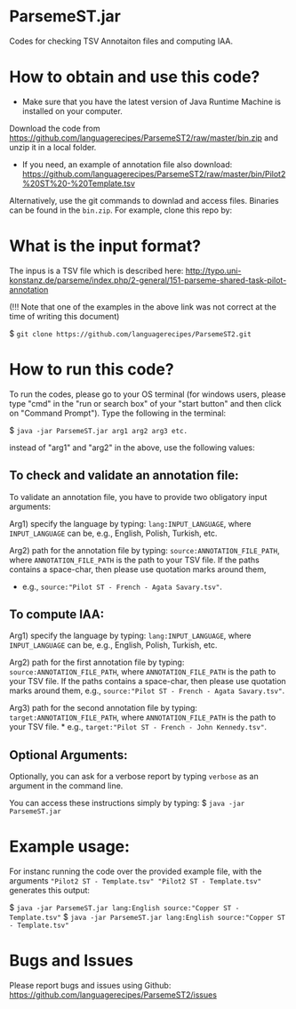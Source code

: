 # ParsemeST.jar
Codes for checking TSV Annotaiton files and computing IAA. 


# How to obtain and use this code? 
* Make sure that you have the latest version of Java Runtime Machine is installed on your computer.  

Download the code from https://github.com/languagerecipes/ParsemeST2/raw/master/bin.zip and unzip it in a local folder.
 * If you need, an example of annotation file also download: https://github.com/languagerecipes/ParsemeST2/raw/master/bin/Pilot2%20ST%20-%20Template.tsv 

Alternatively, use the git commands to downlad and access files. Binaries can be found in the `bin.zip`. For example, clone this repo by:

# What is the input format? 
The inpus is a TSV file which is described here:
http://typo.uni-konstanz.de/parseme/index.php/2-general/151-parseme-shared-task-pilot-annotation

(!!! Note that one of the examples in the above link was not correct at the time of writing this document)



$ ```git clone https://github.com/languagerecipes/ParsemeST2.git```

# How to run this code? 
To run the codes, please go to your OS terminal (for windows users, please type "cmd" in the "run or search box" of your "start button" and then click on "Command Prompt"). Type the following in the terminal:

$ ```java -jar ParsemeST.jar arg1 arg2 arg3 etc.```

instead of "arg1" and "arg2" in the above, use the following values:

## To check and validate an annotation file: 
To validate an annotation file, you have to provide two obligatory input arguments:

 Arg1) specify the language by typing: ```lang:INPUT_LANGUAGE```, where ```INPUT_LANGUAGE``` can be, e.g., English, Polish, Turkish, etc.
 
 Arg2) path for the annotation file by typing: ```source:ANNOTATION_FILE_PATH```, where ```ANNOTATION_FILE_PATH``` is the path to your TSV file. If the paths contains a space-char, then please use quotation marks around them,
 * e.g., ```source:"Pilot ST - French - Agata Savary.tsv"```.

## To compute IAA: 

 Arg1) specify the language by typing: ```lang:INPUT_LANGUAGE```, where ```INPUT_LANGUAGE``` can be, e.g., English, Polish, Turkish, etc.
 
 Arg2) path for the first annotation file by typing: ```source:ANNOTATION_FILE_PATH```, where ```ANNOTATION_FILE_PATH``` is the path to your TSV file. If the paths contains a space-char, then please use quotation marks around them, e.g., ```source:"Pilot ST - French - Agata Savary.tsv"```.
 
 Arg3) path for the second annotation file by typing: ```target:ANNOTATION_FILE_PATH```, where ```ANNOTATION_FILE_PATH``` is the path to your TSV file. * e.g., ```target:"Pilot ST - French - John Kennedy.tsv"```.

## Optional Arguments: 
Optionally, you can ask for a verbose report by typing ```verbose``` as an argument in the command line. 

You can access these instructions simply by typing:
$ ```java -jar ParsemeST.jar```
		 
# Example usage:

For instanc running the code over the provided example file, with the arguments ```"Pilot2 ST - Template.tsv" "Pilot2 ST - Template.tsv"``` generates this output:

$ ```java -jar ParsemeST.jar lang:English source:"Copper ST - Template.tsv"```
$ ```java -jar ParsemeST.jar lang:English source:"Copper ST - Template.tsv"```

# Bugs and Issues
Please report bugs and issues using Github: https://github.com/languagerecipes/ParsemeST2/issues 
